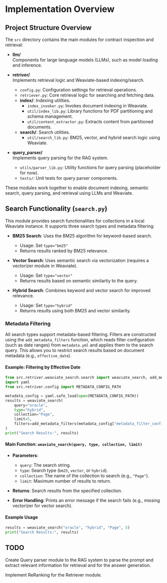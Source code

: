 
# Implementation Overview


## Project Structure Overview

The `src` directory contains the main modules for contract inspection and retrieval:

- **llm/**  
	Components for large language models (LLMs), such as model loading and inference.

- **retriver/**  
	Implements retrieval logic and Weaviate-based indexing/search.
	- `config.py`: Configuration settings for retrieval operations.
	- `retriever.py`: Core retrieval logic for searching and fetching data.
	- **index/**: Indexing utilities.
		- `index_invoker.py`: Invokes document indexing in Weaviate.
		- `util/index_lib.py`: Library functions for PDF partitioning and schema management.
		- `util/content_extractor.py`: Extracts content from partitioned documents.
	- **search/**: Search utilities.
		- `util/search_lib.py`: BM25, vector, and hybrid search logic using Weaviate.

- **query_parser/**  
	Implements query parsing for the RAG system.
	- `utils/parser_lib.py`: Utility functions for query parsing (placeholder for now).
	- `tests/`: Unit tests for query parser components.

These modules work together to enable document indexing, semantic search, query parsing, and retrieval using LLMs and Weaviate.

## Search Functionality (`search.py`)


This module provides search functionalities for collections in a local Weaviate instance. It supports three search types and metadata filtering:


- **BM25 Search**: Uses the BM25 algorithm for keyword-based search.
	- Usage: Set `type="bm25"`
	- Returns results ranked by BM25 relevance.

- **Vector Search**: Uses semantic search via vectorization (requires a vectorizer module in Weaviate).
	- Usage: Set `type="vector"`
	- Returns results based on semantic similarity to the query.

- **Hybrid Search**: Combines keyword and vector search for improved relevance.
	- Usage: Set `type="hybrid"`
	- Returns results using both BM25 and vector similarity.

### Metadata Filtering

All search types support metadata-based filtering. Filters are constructed using the `add_metadata_filters` function, which reads filter configuration (such as date ranges) from `metadata.yml` and applies them to the search query. This allows you to restrict search results based on document metadata (e.g., `effective_date`).

#### Example: Filtering by Effective Date

```python
from src.retriver.weaviate_search.search import weaviate_search, add_metadata_filters
import yaml
from src.retriver.config import METADATA_CONFIG_PATH

metadata_config = yaml.safe_load(open(METADATA_CONFIG_PATH))
results = weaviate_search(
	query="oracle",
	type="hybrid",
	collection="Page",
	limit=5,
	filters=add_metadata_filters(metadata_config["metadata_filter_config"])
)
print("Search Results:", results)
```

#### Main Function: `weaviate_search(query, type, collection, limit)`

- **Parameters**:
	- `query`: The search string.
	- `type`: Search type (`bm25`, `vector`, or `hybrid`).
	- `collection`: The name of the collection to search (e.g., `"Page"`).
	- `limit`: Maximum number of results to return.

- **Returns**: Search results from the specified collection.

- **Error Handling**: Prints an error message if the search fails (e.g., missing vectorizer for vector search).

#### Example Usage

```python
results = weaviate_search("oracle", "hybrid", "Page", 5)
print("Search Results:", results)
```

## TODO

Create Query parser module to the RAG system to parse the prompt and extract relevant information for retrieval and for the answer generation.

Implement ReRanking for the Retriever module.

